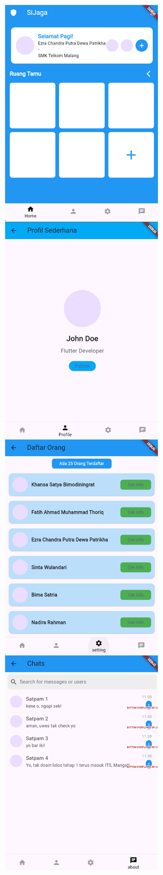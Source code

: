 <img src="/assets/1.png"/>
<img src="/assets/2.png"/>
<img src="/assets/3.png"/>
<img src="/assets/4.png"/>
